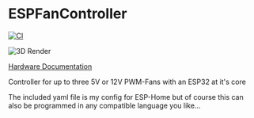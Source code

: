 # ESPFanController

[![CI](https://github.com/Qeteshpony/ESPFanController/actions/workflows/ci.yml/badge.svg?branch=main)](https://github.com/Qeteshpony/ESPFanController/actions/workflows/ci.yml)

![3D Render](https://qeteshpony.github.io/ESPFanController/3D/ESPFanController-3D_top.png)

[Hardware Documentation](https://qeteshpony.github.io/ESPFanController)

Controller for up to three 5V or 12V PWM-Fans with an ESP32 at it's core 

The included yaml file is my config for ESP-Home but of course this can also be programmed in any compatible language you like... 
